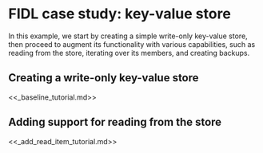 # FIDL case study: key-value store

In this example, we start by creating a simple write-only key-value store, then
proceed to augment its functionality with various capabilities, such as reading
from the store, iterating over its members, and creating backups.

## Creating a write-only key-value store

<<_baseline_tutorial.md>>

## Adding support for reading from the store

<<_add_read_item_tutorial.md>>
